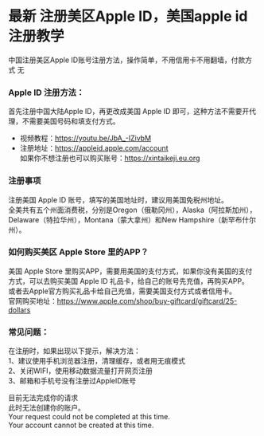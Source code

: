 # 最新 注册美区Apple ID，美国apple id注册教学
中国注册美区Apple ID账号注册方法，操作简单，不用信用卡不用翻墙，付款方式 无

### Apple ID 注册方法：
首先注册中国大陆Apple ID，再更改成美国 Apple ID 即可，这种方法不需要开代理，不需要美国号码和填支付方式。<br/>
- 视频教程：https://youtu.be/JbA_-IZivbM <br/>
- 注册地址：https://appleid.apple.com/account <br/>
如果你不想注册也可以购买账号：https://xintaikeji.eu.org


### 注册事项
注册美国 Apple ID 账号，填写的美国地址时，建议用美国免税州地址。<br/>
全美共有五个州面消费税，分别是Oregon（俄勒冈州），Alaska（阿拉斯加州），Delaware（特拉华州），Montana（蒙大拿州）和New Hampshire（新罕布什尔州）。 

### 如何购买美区 Apple Store 里的APP？
美国 Apple Store 里购买APP，需要用美国的支付方式，如果你没有美国的支付方式，可以去购买美国 Apple ID 礼品卡，给自己的账号先充值，再购买APP。<br/>
或者去Apple官方购买礼品卡给自己充值，需要美国支付方式或者信用卡。<br/>
官网购买地址：https://www.apple.com/shop/buy-giftcard/giftcard/25-dollars

### 常见问题：
在注册时，如果出现以下提示，解决方法：<br/>
1、建议使用手机浏览器注册，清理缓存，或者用无痕模式<br/>
2、关闭WIFI，使用移动数据流量打开网页注册<br/>
3、邮箱和手机号没有注册过AppleID账号<br/>

目前无法完成你的请求<br/>
此时无法创建你的账户。<br/>
Your request could not be completed at this time.<br/>
Your account cannot be created at this time.<br/>

